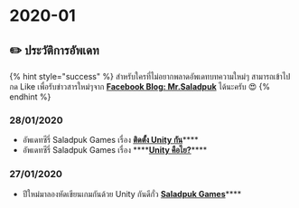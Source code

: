 # 2020-01

## ✏️ ประวัติการอัพเดท

{% hint style="success" %}
สำหรับใครที่ไม่อยากพลาดอัพเดทบทความใหม่ๆ สามารถเข้าไปกด Like เพื่อรับข่าวสารใหม่ๆจาก [**Facebook Blog: Mr.Saladpuk**](https://www.facebook.com/mr.saladpuk) ได้นะครับ 😍
{% endhint %}

### 28/01/2020

* อัพเดทซีรี่ Saladpuk Games เรื่อง [**ติดตั้ง Unity กัน**](https://www.saladpuk.com/v/games/beginner/install)\*\*\*\*
* อัพเดทซีรี่ Saladpuk Games เรื่อง ****[**Unity คือไย?**](https://www.saladpuk.com/v/games/beginner/unity)\*\*\*\*

### 27/01/2020

* ปีใหม่มาลองหัดเขียนเกมกันด้วย Unity กันดีกั่ว [**Saladpuk Games**](https://www.saladpuk.com/v/games/)\*\*\*\*

